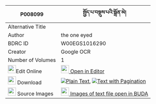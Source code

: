 |P008099|སྤྱོད་པ་བསྡུས་པའི་སྒྲོན་མེ། 
| --- | --- 
|Alternative Title |
|Author| the one eyed
|BDRC ID | W00EGS1016290
|Creator | Google OCR
|Number of Volumes| 1
|<img width="25" src="https://img.icons8.com/color/25/000000/edit-property.png">Edit Online| [<img width="25" src="https://avatars.githubusercontent.com/u/45091458?s=200&v=4"> Open in Editor](http://editor.openpecha.org/P008099)
|<img width="25" src="https://img.icons8.com/fluent/48/000000/download-2.png"/>  Download | [![](https://img.icons8.com/color/20/000000/txt.png)Plain Text](https://github.com/Openpecha/P008099/releases/download/v1/chopa_dupa_i_dronme_plain_P008099.zip), [![](https://img.icons8.com/color/20/000000/txt.png)Text with Pagination](https://github.com/Openpecha/P008099/releases/download/v1/chopa_dupa_i_dronme_pages_P008099.zip)
|<img width="25" src="https://img.icons8.com/plasticine/100/000000/pictures-folder.png"/>  Source Images | [<img width="25" src="https://library.bdrc.io/icons/BUDA-small.svg"> Images of text file open in BUDA](https://library.bdrc.io/show/bdr:W00EGS1016290)